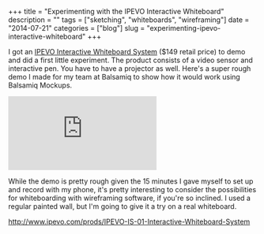 +++
title = "Experimenting with the IPEVO Interactive Whiteboard"
description = ""
tags = ["sketching", "whiteboards", "wireframing"]
date = "2014-07-21"
categories = ["blog"]
slug = "experimenting-ipevo-interactive-whiteboard"
+++



<p>I got an <a href="http://www.ipevo.com/prods/IPEVO-IS-01-Interactive-Whiteboard-System">IPEVO Interactive Whiteboard System</a> ($149 retail price) to demo and did a first little experiment. The product consists of a video sensor and interactive pen. You have to have a projector as well. Here's a super rough demo I made for my team at Balsamiq to show how it would work using Balsamiq Mockups.</p>
<div class="video"><iframe src="https://player.vimeo.com/video/101344544" frameborder="0" webkitallowfullscreen mozallowfullscreen allowfullscreen></iframe></div>
<p>While the demo is pretty rough given the 15 minutes I gave myself to set up and record with my phone, it's pretty interesting to consider the possibilities for whiteboarding with wireframing software, if you're so inclined. I used a regular painted wall, but I'm going to give it a try on a real whiteboard. </p>

  <a href="http://www.ipevo.com/prods/IPEVO-IS-01-Interactive-Whiteboard-System">http://www.ipevo.com/prods/IPEVO-IS-01-Interactive-Whiteboard-System</a>

